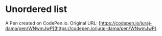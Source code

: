 # Unordered list

A Pen created on CodePen.io. Original URL: [https://codepen.io/juraj-dama/pen/WNwmJwP](https://codepen.io/juraj-dama/pen/WNwmJwP).


